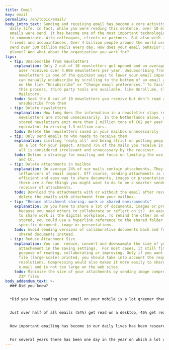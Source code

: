 ```yaml
---
title: Email
key: email
permalink: /en/topic/email/
body_intro_text: Sending and receiving email has become a core activity in our
  daily life. In fact, while you were reading this sentence, over 10 million
  emails were send. It has become one of the most important technologies we use
  to communicate. With colleagues, clients or partners. But also with family,
  friends and acquaintances. Over 4 billion people around the world use email to
  send over 300 billion mails every day. How does your email behavior impact the
  planet? And what about the organization you work for?
tips:
  - tip: Unsubscribe from newsletters
    explanation: Only 2 out of 10 newsletters get opened and an average internet
      user receives over 4.000 newsletters per year. Unsubscribing from
      newsletters is one of the quickest ways to lower your email impact. You
      can manually unsubscribe by scrolling to the bottom of an email and click
      on the link “Unsubscribe” or “Change email preferences.” To facilitate
      this process, third party tools are available, like Unroll.me, Cleanfox or
      Mailstorm.
    todo: Seek the 8 out of 10 newsletters you receive but don’t read and
      unsubscribe from them
  - tip: Delete newsletters
    explanation: How long does the information in a newsletter stays relevant? Most
      newsletters are stored unnecessarily. In the Netherlands alone, unopened,
      stored newsletters emit more than 1 million tons of CO2 per year. This is
      equivalent to driving 1.3 million cars.
    todo: Delete the newsletters saved in your mailbox unnecessarily
  - tip: Only send emails to who needs to receive them
    explanation: Limiting ‘reply all’ and being strict on putting people in CC can
      do a lot for your impact. Around 75% of the mails you receive in CC/reply
      all is considered irrelevant and unnecessary by the receiver.
    todo: Define a strategy for emailing and focus on limiting the use of reply all
      and CC.
  - tip: Delete attachments in mailbox
    explanation: On average 24% of our mails contain attachments. They are the real
      influencers of email impact. Off course, sending attachments is an
      efficient and easy way to share documents, images or presentations. But
      there are a few things you might want to do to be a smarter sender and
      receiver of attachments.
    todo: Download the attachments with or without the email after receipt and
      delete the emails with attachment from your mailbox.
  - tip: "Reduce attachment sharing: work in shared environments"
    explanation: Do you have to share a lot of documents, images or presentations
      because you need others to collaborate or reflect on it?  An easy way, is
      to share work is the digital workplace. To remind the other on where it is
      stored, you could use a hyperlink reference to the shared folder or
      specific document, image or presentations.
    todo: Avoid sending versions of collaborative documents back and forth. Work in
      shared documents instead.
  - tip: Reduce Attachment Size
    explanation: You can  reduce, convert and down­sample the size of your
      attachement in the saving settings.  For most cases, it still fits the
      purpose of reading, collaborating or improving. Only if you want to have a
      file (large-scale) printed, you should take into account the required
      resolutions. Compressing would also makes it more easily to share via
      e-mail and is not too large on the web sites.
    todo: Minimize the size of your attachments by sending image compressed PDFs or
      ZIP files
body_addendum_text: >-
  ### Did you know?


  *Did you know reading your email on your mobile is a lot greener than reading your email on a desktop?*


  Just over half of all emails (54%) get read on a desktop, 46% get read on a mobile device. This can be a laptop, a tablet or a phone. In fact, using your phone to read email is, by far, the greenest way because it uses a lot less electricity to complete the task. 


  How important emailing has become in our daily lives has been researched frequently. Those of us with an office job spend on average over 2.5 hours each day checking, reading, writing emails. Having a good strategy for emailing not only leads to less impact on the planet but also has many health benefits. 


  For several years there has been one day in the year on which a lot of more emails were send than on any other day. We know this day as Black Friday.
---
```

